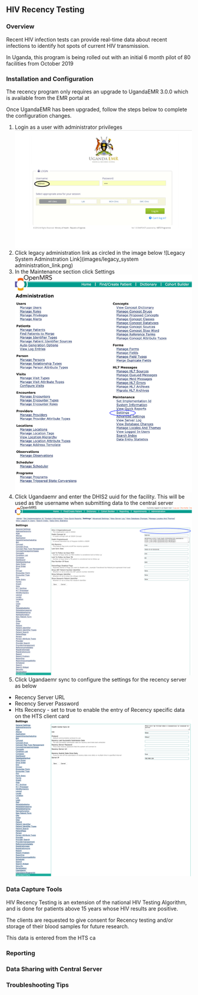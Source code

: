 ## HIV Recency Testing 
### Overview 
Recent HIV infection tests can provide real-time data about recent infections to identify
hot spots of current HIV transmission. 

In Uganda, this program is being rolled out with an initial 6 month pilot of 80 facilities from October 2019

### Installation and Configuration 
The recency program only requires an upgrade to UgandaEMR 3.0.0 which is available from the EMR portal at 

Once UgandaEMR has been upgraded, follow the steps below to complete the configuration changes. 

1. Login as a user with administrator privileges
![Login](images/log_in_as_admin_link.png)
2. Click legacy administration link as circled in the image below
![Legacy System Adminstration Link](images/legacy_system administration_link.png)
3. In the Maintenance section click Settings 
![](/assets/administrator_settings.jpg)
4. Click Ugandaemr and enter the DHIS2 uuid for the facility. This will be used as the username when submitting data to the central server
![DHIS2 setting](/assets/settings_ugandaemr.jpg) 
5. Click Ugandaemr sync to configure the settings for the recency server as below
 * Recency Server URL
 * Recency Server Password 
 * Hts Recency - set to true to enable the entry of Recency specific data on the HTS client card 
 ![Recency Settings](/assets/settings_ugandaemr_sync.png) 

### Data Capture Tools 
HIV Recency Testing is an extension of the national HIV Testing Algorithm, and is done for patients above 15 years whose HIV results are positive. 

The clients are requested to give consent for Recency testing and/or storage of their blood samples for future research.

This data is entered from the HTS ca


### Reporting

### Data Sharing with Central Server 

### Troubleshooting Tips 

  

